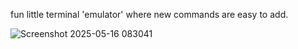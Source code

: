 fun little terminal 'emulator' where new commands are easy to add.   

![Screenshot 2025-05-16 083041](https://github.com/user-attachments/assets/ea321508-dd60-40ad-b320-187cba2f5884)
